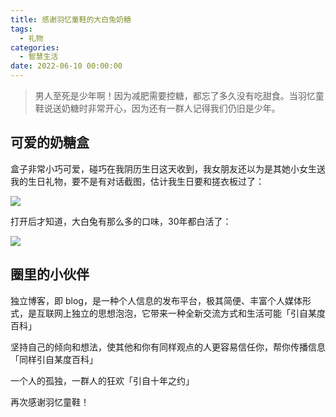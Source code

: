 ```yaml
---
title: 感谢羽忆童鞋的大白兔奶糖
tags:
  - 礼物
categories:
  - 智慧生活
date: 2022-06-10 00:00:00
---
```


> 男人至死是少年啊！因为减肥需要控糖，都忘了多久没有吃甜食。当羽忆童鞋说送奶糖时非常开心，因为还有一群人记得我们仍旧是少年。

<!-- more -->

## 可爱的奶糖盒

盒子非常小巧可爱，碰巧在我阴历生日这天收到，我女朋友还以为是其她小女生送我的生日礼物，要不是有对话截图，估计我生日要和搓衣板过了：

![](https://cdn.dusays.com/2022/06/472-1.jpg)

打开后才知道，大白兔有那么多的口味，30年都白活了：

![](https://cdn.dusays.com/2022/06/472-2.jpg)

## 圈里的小伙伴

独立博客，即 blog，是一种个人信息的发布平台，极其简便、丰富个人媒体形式，是互联网上独立的思想泡泡，它带来一种全新交流方式和生活可能「引自某度百科」

坚持自己的倾向和想法，使其他和你有同样观点的人更容易信任你，帮你传播信息「同样引自某度百科」

一个人的孤独，一群人的狂欢「引自十年之约」

再次感谢羽忆童鞋！
